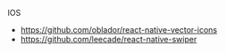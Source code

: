 IOS
- https://github.com/oblador/react-native-vector-icons
- https://github.com/leecade/react-native-swiper